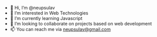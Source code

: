 - 👋 Hi, I’m @neupsulav
- 👀 I’m interested in Web Technologies
- 🌱 I’m currently learning Javascript
- 💞️ I’m looking to collaborate on projects based on web development
- 📫 You can reach me via neupsulav@gmail.com

<!---
neupsulav/neupsulav is a ✨ special ✨ repository because its `README.md` (this file) appears on your GitHub profile.
You can click the Preview link to take a look at your changes.
--->
